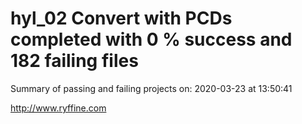# hyl_02 Convert with PCDs completed with 0 % success and 182 failing files

Summary of passing and failing projects on: 2020-03-23 at 13:50:41

http://www.ryffine.com
